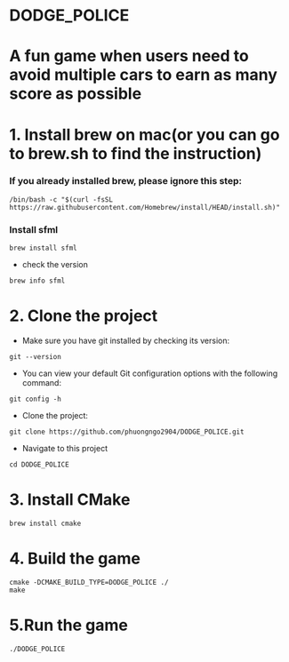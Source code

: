 # DODGE_POLICE
# A fun game when users need to avoid multiple cars to earn as many score as possible

# 1. Install brew on mac(or you can go to brew.sh to find the instruction)

### If you already installed brew, please ignore this step:
```
/bin/bash -c "$(curl -fsSL https://raw.githubusercontent.com/Homebrew/install/HEAD/install.sh)"
```
### Install sfml
```
brew install sfml
```
* check the version
```
brew info sfml
```
# 2. Clone the project
* Make sure you have git installed by checking its version:
```
git --version 
```
* You can view your default Git configuration options with the following command:
```
git config -h
```
* Clone the project:
```
git clone https://github.com/phuongngo2904/DODGE_POLICE.git
```
* Navigate to this project 
```
cd DODGE_POLICE
```
# 3.  Install CMake
```
brew install cmake
```
# 4. Build the game
```
cmake -DCMAKE_BUILD_TYPE=DODGE_POLICE ./
make
```
# 5.Run the game
```
./DODGE_POLICE
```
